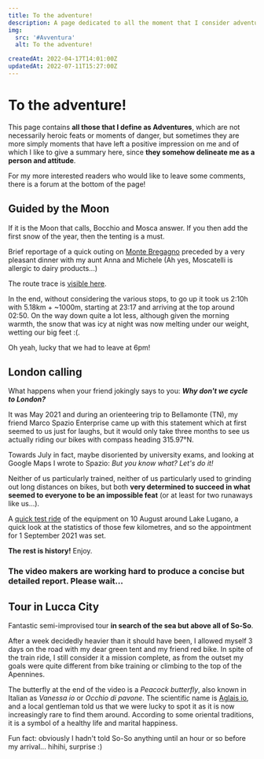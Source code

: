 ```yaml
---
title: To the adventure!
description: A page dedicated to all the moment that I consider adventures, i.e. experiences not planned in detail that in the end turn out to be real life lessons.
img:
  src: '#Avventura'
  alt: To the adventure!

createdAt: 2022-04-17T14:01:00Z
updatedAt: 2022-07-11T15:27:00Z
---
```


# To the adventure!

<CMedia :s="img.src" :a="img.src"></CMedia>

This page contains **all those that I define as Adventures**, which are not necessarily heroic feats or moments of danger, but sometimes they are more simply moments that have left a positive impression on me and of which I like to give a summary here, since **they somehow delineate me as a person and attitude**.

For my more interested readers who would like to leave some comments, there is a forum at the bottom of the page!

## Guided by the Moon

If it is the Moon that calls, Bocchio and Mosca answer. If you then add the first snow of the year, then the tenting is a must.

Brief reportage of a quick outing on [Monte Bregagno](https://it.wikipedia.org/wiki/Monte_Bregagno) preceded by a very pleasant dinner with my aunt Anna and Michele (Ah yes, Moscatelli is allergic to dairy products...)

<CMedia s="https://www.youtube.com/embed/h9_Ua0vIZYQ" c="Guided by the Moon" type="iframe"></CMedia>

The route trace is [visible here](https://www.strava.com/activities/6292541214).

In the end, without considering the various stops, to go up it took us 2:10h with 5.18km + ~1000m, starting at 23:17 and arriving at the top around 02:50. On the way down quite a lot less, although given the morning warmth, the snow that was icy at night was now melting under our weight, wetting our big feet :(.

Oh yeah, lucky that we had to leave at 6pm!

## London calling

What happens when your friend jokingly says to you: **_Why don't we cycle to London?_**

It was May 2021 and during an orienteering trip to Bellamonte (TN), my friend Marco Spazio Enterprise came up with this statement which at first seemed to us just for laughs, but it would only take three months to see us actually riding our bikes with compass heading 315.97°N.

Towards July in fact, maybe disoriented by university exams, and looking at Google Maps I wrote to Spazio: _But you know what? Let's do it!_

Neither of us particularly trained, neither of us particularly used to grinding out long distances on bikes, but both **very determined to succeed in what seemed to everyone to be an impossible feat** (or at least for two runaways like us...).

A [quick test ride](https://connect.garmin.com/modern/activity/7281333384) of the equipment on 10 August around Lake Lugano, a quick look at the statistics of those few kilometres, and so the appointment for 1 September 2021 was set.

**The rest is history!** Enjoy.

### The video makers are working hard to produce a concise but detailed report. Please wait...

<!-- <CMedia s="https://www.nautica.it/wp-content/uploads/2019/09/taboule-cuscus-freddo.jpg" c="...Voulez-vous un peu de taboulé?..." provider=""></CMedia> -->

## Tour in Lucca City

Fantastic semi-improvised tour **in search of the sea but above all of So-So**.

After a week decidedly heavier than it should have been, I allowed myself 3 days on the road with my dear green tent and my friend red bike. In spite of the train ride, I still consider it a mission complete, as from the outset my goals were quite different from bike training or climbing to the top of the Apennines.

<CMedia s="https://www.youtube.com/embed/XQmPAtAZnMY" c="Tour in Lucca City" type="iframe"></CMedia>

The butterfly at the end of the video is a _Peacock butterfly_, also known in Italian as _Vanessa io_ or _Occhio di pavone_. The scientific name is [Aglais io](https://it.wikipedia.org/wiki/Aglais_io), and a local gentleman told us that we were lucky to spot it as it is now increasingly rare to find them around. According to some oriental traditions, it is a symbol of a healthy life and marital happiness.

Fun fact: obviously I hadn't told So-So anything until an hour or so before my arrival... hihihi, surprise :)
